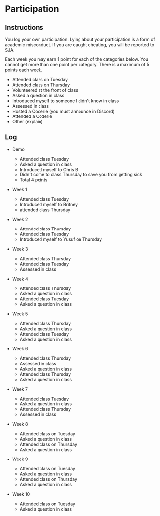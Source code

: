 Participation
=============

## Instructions ##

You log your own participation. Lying about your participation is a form of
academic misconduct. If you are caught cheating, you will be reported to SJA.

Each week you may earn 1 point for each of the categories below. You cannot get
more than one point per category. There is a maximum of 5 points each week.

+ Attended class on Tuesday
+ Attended class on Thursday
+ Volunteered at the front of class
+ Asked a question in class
+ Introduced myself to someone I didn't know in class
+ Assessed in class
+ Hosted a Coderie (you must announce in Discord)
+ Attended a Coderie
+ Other (explain)

## Log ##

- Demo
	+ Attended class Tuesday
	+ Asked a question in class
	+ Introduced myself to Chris B
	+ Didn't come to class Thursday to save you from getting sick
	+ Total 4 points
- Week 1
	+ Attended class Tuesday 
	+ Introduced myself to Britney
	+ attended class Thursday
- Week 2
	+ Attended class Thursday
	+ Attended class Tuesday
	+ Introduced myself to Yusuf on Thursday
- Week 3
	+ Attended class Thursday
	+ Attended class Tuesday
	+  Assessed in class

- Week 4
	+ Attended class Thursday
	+  Asked a question in class
	+ Attended class Tuesday
	+  Asked a question in class
- Week 5
	+ Attended class Thursday
	+  Asked a question in class
	+ Attended class Tuesday
	+  Asked a question in class
- Week 6
	+ Attended class Thursday
	+ Assessed in class
	+ Asked a question in class
	+ Attended class Thursday
	+ Asked a question in class
	
- Week 7
	+ Attended class Tuesday
	+  Asked a question in class
	+ Attended class Thursday
	+ Assessed in class
	
- Week 8
	+ Attended class on Tuesday
	+ Asked a question in class
	+ Attended class on Thursday
	+ Asked a question in class
- Week 9
	+ Attended class on Tuesday
	+ Asked a question in class
	+ Attended class on Thursday
	+ Asked a question in class
- Week 10
	+ Attended class on Tuesday
	+ Asked a question in class

